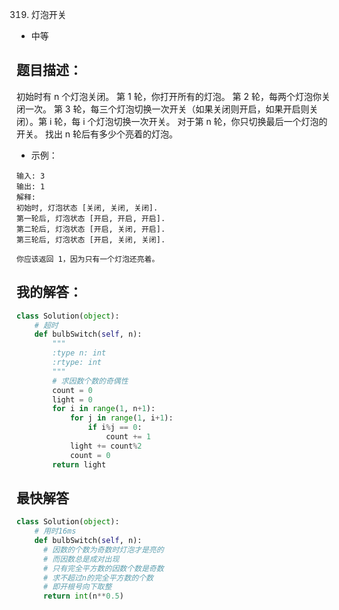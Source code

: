 319. 灯泡开关

- 中等

## 题目描述：
初始时有 n 个灯泡关闭。 第 1 轮，你打开所有的灯泡。 第 2 轮，每两个灯泡你关闭一次。 第 3 轮，每三个灯泡切换一次开关（如果关闭则开启，如果开启则关闭）。第 i 轮，每 i 个灯泡切换一次开关。 对于第 n 轮，你只切换最后一个灯泡的开关。 找出 n 轮后有多少个亮着的灯泡。

- 示例：
```
输入: 3
输出: 1
解释:
初始时, 灯泡状态 [关闭, 关闭, 关闭].
第一轮后, 灯泡状态 [开启, 开启, 开启].
第二轮后, 灯泡状态 [开启, 关闭, 开启].
第三轮后, 灯泡状态 [开启, 关闭, 关闭].

你应该返回 1，因为只有一个灯泡还亮着。
```

## 我的解答：
``` python
class Solution(object):
    # 超时
    def bulbSwitch(self, n):
        """
        :type n: int
        :rtype: int
        """
        # 求因数个数的奇偶性
        count = 0
        light = 0
        for i in range(1, n+1):
            for j in range(1, i+1):
                if i%j == 0:
                    count += 1
            light += count%2
            count = 0
        return light
```

## 最快解答
```python
class Solution(object):
    # 用时16ms
    def bulbSwitch(self, n):
      # 因数的个数为奇数时灯泡才是亮的
      # 而因数总是成对出现
      # 只有完全平方数的因数个数是奇数
      # 求不超过n的完全平方数的个数
      # 即开根号向下取整
      return int(n**0.5)
```
